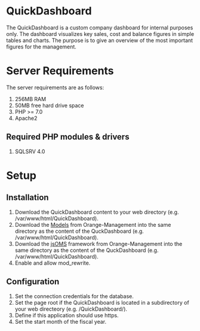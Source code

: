 # QuickDashboard

The QuickDashboard is a custom company dashboard for internal purposes only. The dashboard visualizes key sales, cost and balance figures in simple tables and charts. The purpose is to give an overview of the most important figures for the management.

# Server Requirements

The server requirements are as follows:

1. 256MB RAM
2. 50MB free hard drive space
3. PHP >= 7.0
4. Apache2

## Required PHP modules & drivers

1. SQLSRV 4.0

# Setup

## Installation

1. Download the QuickDashboard content to your web directory (e.g. /var/www/html/QuickDashboard). 
2. Download the [Models](https://github.com/Orange-Management/Model) from Orange-Management into the same directory as the content of the QuckDashboard (e.g. /var/www/html/QuickDashboard).
3. Download the [jsOMS](https://github.com/Orange-Management/jsOMS) framework from Orange-Management into the same directory as the content of the QuckDashboard (e.g. /var/www/html/QuickDashboard).
4. Enable and allow mod_rewrite.

## Configuration

1. Set the connection credentials for the database.
2. Set the page root if the QuickDashboard is located in a subdirectory of your web directeory (e.g. /QuickDashboard/).
3. Define if this application should use https.
4. Set the start month of the fiscal year.
